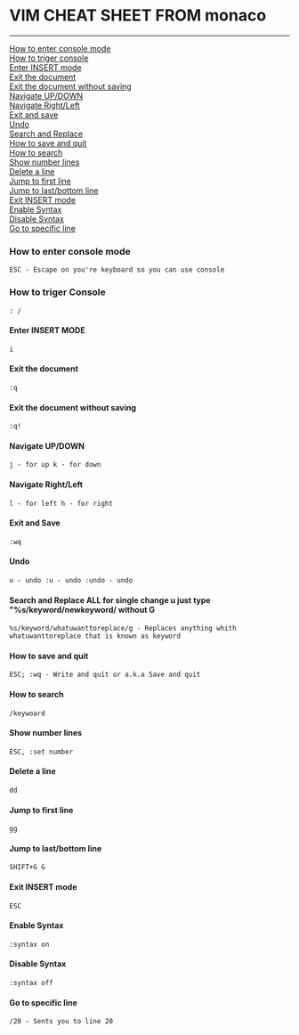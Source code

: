 # VIM CHEAT SHEET FROM monaco
----

[How to enter console mode](#how-to-enter-console-mode)<br>
[How to triger console](#how-to-triger-console)<br>
[Enter INSERT mode](#enter-insert-mode)<br>
[Exit the document](#exit-the-document)<br>
[Exit the document without saving](#exit-the-document-without-saving)<br>
[Navigate UP/DOWN](#navigate-up/down)<br>
[Navigate Right/Left](#navigate-right/left)<br>
[Exit and save](#exit-and-save)<br>
[Undo](#Undo)<br>
[Search and Replace](#search-and-replace-all-for-single-change-u-just-type-skeywordnewkeyword-without-g)<br>
[How to save and quit](#how-to-save-and-quit)<br>
[How to search](#how-to-search)<br>
[Show number lines](#show-number-lines)<br>
[Delete a line](#delete-a-line)<br>
[Jump to first line](#jump-to-first-line)<br>
[Jump to last/bottom line](#jump-to-last/bottom-line)<br>
[Exit INSERT mode](#exit-insert-mode)<br>
[Enable Syntax](#enable-syntax)<br>
[Disable Syntax](#disable-syntax)<br>
[Go to specific line](#go-to-specific-line)<br>

### How to enter console mode
`ESC - Escape on you're keyboard so you can use console`

### How to triger Console
`:
/
`

#### Enter INSERT MODE
`i`
#### Exit the document
`:q`
#### Exit the document without saving
`:q!`
#### Navigate UP/DOWN
`
j - for up
k - for down
`
#### Navigate Right/Left
`l - for left
h - for right
`
#### Exit and Save
`:wq`
#### Undo 
`
u - undo
:u - undo
:undo - undo
`
#### Search and Replace ALL for single change u just type "%s/keyword/newkeyword/ without G
`%s/keyword/whatuwanttoreplace/g - Replaces anything whith whatuwanttoreplace that is known as keyword`
#### How to save and quit
`ESC; :wq - Write and quit or a.k.a Save and quit`
#### How to search
`/keywoard`
#### Show number lines
`ESC, :set number`
#### Delete a line
`dd`
#### Jump to first line
`gg`
#### Jump to last/bottom line
`
SHIFT+G
G
`
#### Exit INSERT mode
`ESC`
#### Enable Syntax
`:syntax on`
#### Disable Syntax
`:syntax off`
#### Go to specific line
`/20 - Sents you to line 20`
